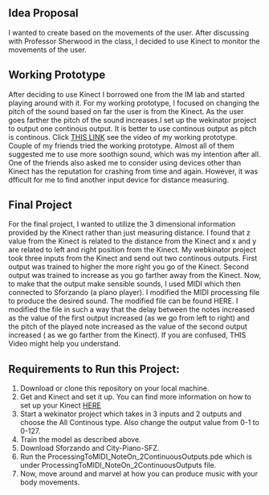 ## Idea Proposal

I wanted to create based on the movements of the user. After discussing with Professor Sherwood in the class, I decided to use Kinect to monitor the movements of the user. 

## Working Prototype

After deciding to use Kinect I borrowed one from the IM lab and started playing around with it. For my working prototype, I focused on changing the pitch of the sound based on far the user is from the Kinect. As the user goes farther the pitch of the sound increases.I set up the wekinator project to output one continous output. It is better to use continous output as pitch is continous.  Click [THIS LINK](https://www.youtube.com/watch?v=RInJLYd5LOk&feature=youtu.be) see the video of my working prototype. Couple of my friends tried the working prototype. Almost all of them suggested me to use more soothign sound, which was my intention after all. One of the friends also asked me to consider using devices other than Kinect has the reputation for crashing from time and again. However, it was dfficult for me to find another input device for distance measuring. 

## Final Project
For the final project, I wanted to utilize the 3 dimensional information provided by the Kinect rather than just measuring distance. I found that z value from the Kinect is related to the distance from the Kinect and x and y are related to left and right position from the Kinect. 
My webkinator project took three inputs from the Kinect and send out two continous outputs. First output was trained to higher the more right you go of the Kinect. Second output was trained to increase as you go farther away from the Kinect. 
Now, to make that the output make sensible sounds, I used MIDI which then connected to Sforzando (a piano player). I modified the MIDI processing file to produce the desired sound. The modified file can be found HERE. I modified the file in such a way that the delay between the notes increased as the value of the first output increased (as we go from left to right) and the pitch of the played note increased as the value of the second output increased ( as we go farther from the Kinect). If you are confused, THIS Video might help you understand.  

## Requirements to Run this Project:
1. Download or clone this repository on your local machine.
2. Get and Kinect and set it up. You can find more information on how to set up your Kinect [HERE](https://github.com/ml4a/ml4a-ofx/releases)
3. Start a wekinator project which takes in 3 inputs and 2 outputs and choose the All Continous type. Also change the output value from 0-1 to 0-127.
4. Train the model as described above. 
5. Download Sforzando and City-Piano-SFZ. 
6. Run the ProcessingToMIDI_NoteOn_2ContinuousOutputs.pde which is under ProcessingToMIDI_NoteOn_2ContinuousOutputs file. 
7. Now, move around and marvel at how you can produce music with your body movements. 
